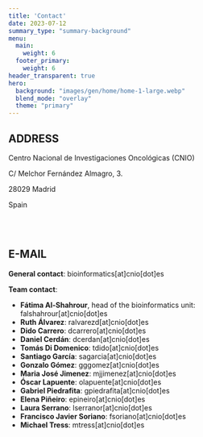 ```yaml
---
title: 'Contact'
date: 2023-07-12
summary_type: "summary-background"
menu:
  main:
    weight: 6
  footer_primary:
    weight: 6
header_transparent: true
hero:
  background: "images/gen/home/home-1-large.webp"
  blend_mode: "overlay"
  theme: "primary"
---
```

## ADDRESS

Centro Nacional de Investigaciones Oncológicas (CNIO)

C/ Melchor Fernández Almagro, 3.

28029 Madrid

Spain

<br/>
<br/>


## E-MAIL

**General contact**: bioinformatics[at]cnio[dot]es

**Team contact**:

- **Fátima Al-Shahrour**, head of the bioinformatics unit: falshahrour[at]cnio[dot]es
- **Ruth Álvarez**: ralvarezd[at]cnio[dot]es
- **Dido Carrero**: dcarrero[at]cnio[dot]es
- **Daniel Cerdán**: dcerdan[at]cnio[dot]es
- **Tomás Di Domenico**: tdido[at]cnio[dot]es
- **Santiago García**: sagarcia[at]cnio[dot]es
- **Gonzalo Gómez**: gggomez[at]cnio[dot]es
- **Maria José Jimenez**: mjjimenez[at]cnio[dot]es
- **Óscar Lapuente**: olapuente[at]cnio[dot]es
- **Gabriel Piedrafita**: gpiedrafita[at]cnio[dot]es
- **Elena Piñeiro**: epineiro[at]cnio[dot]es
- **Laura Serrano**: lserranor[at]cnio[dot]es
- **Francisco Javier Soriano**: fsoriano[at]cnio[dot]es
- **Michael Tress**: mtress[at]cnio[dot]es
